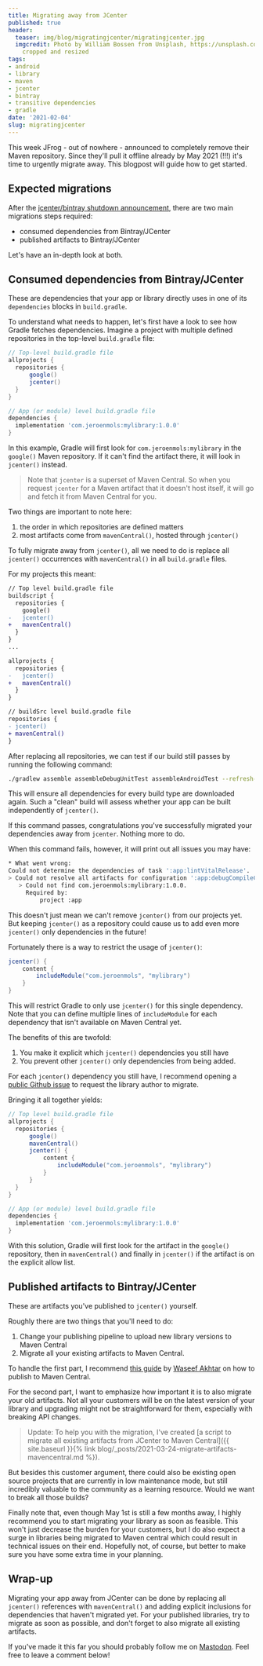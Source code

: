 ```yaml
---
title: Migrating away from JCenter
published: true
header:
  teaser: img/blog/migratingjcenter/migratingjcenter.jpg
  imgcredit: Photo by William Bossen from Unsplash, https://unsplash.com/photos/CeL6SfbXCx8,
    cropped and resized
tags:
- android
- library
- maven
- jcenter
- bintray
- transitive dependencies
- gradle
date: '2021-02-04'
slug: migratingjcenter
---
```


This week JFrog - out of nowhere - announced to completely remove their Maven repository. Since they'll pull it offline already by May 2021 (!!!) it's time to urgently migrate away. This blogpost will guide how to get started.

## Expected migrations
After the [jcenter/bintray shutdown announcement](https://jfrog.com/blog/into-the-sunset-bintray-jcenter-gocenter-and-chartcenter/), there are two main migrations steps required:

- consumed dependencies from Bintray/JCenter
- published artifacts to Bintray/JCenter

Let's have an in-depth look at both.

## Consumed dependencies from Bintray/JCenter
These are dependencies that your app or library directly uses in one of its `dependencies` blocks in `build.gradle`.

To understand what needs to happen, let's first have a look to see how Gradle fetches dependencies. Imagine a project with multiple defined repositories in the top-level `build.gradle` file:

```groovy
// Top-level build.gradle file
allprojects {
  repositories {
      google()
      jcenter()
  }
}
```

```groovy
// App (or module) level build.gradle file
dependencies {
  implementation 'com.jeroenmols:mylibrary:1.0.0'
}
```

In this example, Gradle will first look for `com.jeroenmols:mylibrary` in the `google()` Maven repository. If it can't find the artifact there, it will look in `jcenter()` instead.

> Note that `jcenter` is a superset of Maven Central. So when you request `jcenter` for a Maven artifact that it doesn't host itself, it will go and fetch it from Maven Central for you.

Two things are important to note here:

1. the order in which repositories are defined matters
2. most artifacts come from `mavenCentral()`, hosted through `jcenter()`

To fully migrate away from `jcenter()`, all we need to do is replace all `jcenter()` occurrences with `mavenCentral()` in all `build.gradle` files.

For my projects this meant:

```diff
// Top level build.gradle file
buildscript {
  repositories {
    google()
-   jcenter()
+   mavenCentral()
  }
}
...

allprojects {
  repositories {
-   jcenter()
+   mavenCentral()
  }
}
```

```diff
// buildSrc level build.gradle file
repositories {
- jcenter()
+ mavenCentral()
}
```

After replacing all repositories, we can test if our build still passes by running the following command:

```bash
./gradlew assemble assembleDebugUnitTest assembleAndroidTest --refresh-dependencies
```

This will ensure all dependencies for every build type are downloaded again. Such a "clean" build will assess whether your app can be built independently of `jcenter()`.

If this command passes, congratulations you've successfully migrated your dependencies away from `jcenter`. Nothing more to do.

When this command fails, however, it will print out all issues you may have:

```bash
* What went wrong:
Could not determine the dependencies of task ':app:lintVitalRelease'.
> Could not resolve all artifacts for configuration ':app:debugCompileClasspath'.
   > Could not find com.jeroenmols:mylibrary:1.0.0.
     Required by:
         project :app
```

This doesn't just mean we can't remove `jcenter()` from our projects yet. But keeping `jcenter()` as a repository could cause us to add even more `jcenter()` only dependencies in the future!

Fortunately there is a way to restrict the usage of `jcenter()`:

```groovy
jcenter() {
    content {
        includeModule("com.jeroenmols", "mylibrary")
    }
}
```

This will restrict Gradle to only use `jcenter()` for this single dependency. Note that you can define multiple lines of `includeModule` for each dependency that isn't available on Maven Central yet.

The benefits of this are twofold:
1. You make it explicit which `jcenter()` dependencies you still have
2. You prevent other `jcenter()` only dependencies from being added.

For each `jcenter()` dependency you still have, I recommend opening a [public Github issue](https://github.com/streem/pbandk/issues/120) to request the library author to migrate.

Bringing it all together yields:

```groovy
// Top level build.gradle file
allprojects {
  repositories {
      google()
      mavenCentral()
      jcenter() {
          content {
              includeModule("com.jeroenmols", "mylibrary")
          }
      }
  }
}
```

```groovy
// App (or module) level build.gradle file
dependencies {
  implementation 'com.jeroenmols:mylibrary:1.0.0'
}
```

With this solution, Gradle will first look for the artifact in the `google()` repository, then in `mavenCentral()` and finally in `jcenter()` if the artifact is on the explicit allow list.

## Published artifacts to Bintray/JCenter
These are artifacts you've published to `jcenter()` yourself.

Roughly there are two things that you'll need to do:

1. Change your publishing pipeline to upload new library versions to Maven Central
2. Migrate all your existing artifacts to Maven Central.

To handle the first part, I recommend [this guide](https://proandroiddev.com/publishing-your-first-android-library-to-mavencentral-be2c51330b88) by [Waseef Akhtar](https://twitter.com/waseefakhtar) on how to publish to Maven Central.

For the second part, I want to emphasize how important it is to also migrate your old artifacts. Not all your customers will be on the latest version of your library and upgrading might not be straightforward for them, especially with breaking API changes.

> Update: To help you with the migration, I've created [a script to migrate all existing artifacts from JCenter to Maven Central]({{ site.baseurl }}{% link blog/_posts/2021-03-24-migrate-artifacts-mavencentral.md %}).

But besides this customer argument, there could also be existing open source projects that are currently in low maintenance mode, but still incredibly valuable to the community as a learning resource. Would we want to break all those builds?

Finally note that, even though May 1st is still a few months away, I highly recommend you to start migrating your library as soon as feasible. This won't just decrease the burden for your customers, but I do also expect a surge in libraries being migrated to Maven central which could result in technical issues on their end. Hopefully not, of course, but better to make sure you have some extra time in your planning.

## Wrap-up
Migrating your app away from JCenter can be done by replacing all `jcenter()` references with `mavenCentral()` and adding explicit inclusions for dependencies that haven't migrated yet. For your published libraries, try to migrate as soon as possible, and don't forget to also migrate all existing artifacts.

If you've made it this far you should probably follow me on [Mastodon](https://androiddev.social/@Jeroenmols). Feel free to leave a comment below!
